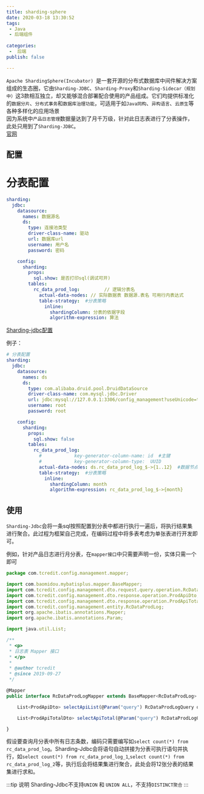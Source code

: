 ```yaml
---
title: sharding-sphere
date: 2020-03-18 13:30:52
tags:
 - Java
 - 后端组件
 
categories:
 -  后端
publish: false

---
```


`Apache ShardingSphere(Incubator) `是一套开源的分布式数据库中间件解决方案组成的生态圈，它由`Sharding-JDBC`、`Sharding-Proxy`和`Sharding-Sidecar（规划中）`这3款相互独立，却又能够混合部署配合使用的产品组成。它们均提供标准化的`数据分片`、`分布式事务`和`数据库治理功能`，可适用于如`Java同构`、`异构语言`、`云原生`等各种多样化的应用场景
<br>
因为系统中`产品日志管理`数据量达到了月千万级，针对此日志表进行了分表操作，此处只用到了`Sharding-JDBC`。
<br>
[官网](https://shardingsphere.apache.org/index_zh.html)

## 配置

# 分表配置

```yaml
sharding: 
  jdbc:
    datasource:
      names: 数据源名
      ds:
        type: 连接池类型
        driver-class-name: 驱动
        url: 数据库url
        username: 用户名
        password: 密码

    config:
      sharding:
        props:
          sql.show: 是否打印sql(调试可开)
        tables:
          rc_data_prod_log:         // 逻辑分表名
            actual-data-nodes: // 实际数据表 数据源.表名 可用行内表达式
            table-strategy:  #分表策略
              inline:
                shardingColumn: 分表的依据字段
                algorithm-expression: 算法
```

[Sharding-jdbc配置](https://shardingsphere.apache.org/document/current/cn/manual/sharding-jdbc/configuration/)

例子：
```yaml
# 分表配置
sharding: 
  jdbc:
    datasource:
      names: ds
      ds:
        type: com.alibaba.druid.pool.DruidDataSource
        driver-class-name: com.mysql.jdbc.Driver
        url: jdbc:mysql://127.0.0.1:3306/config_management?useUnicode=true&characterEncoding=utf8&useSSL=false
        username: root
        password: root

    config:
      sharding:
        props:
          sql.show: false
        tables:
          rc_data_prod_log:
            #            key-generator-column-name: id  #主键
            #            key-generator-column-type:  UUID
            actual-data-nodes: ds.rc_data_prod_log_$->{1..12}  #数据节点
            table-strategy:  #分表策略
              inline:
                shardingColumn: month
                algorithm-expression: rc_data_prod_log_$->{month}
```

## 使用

`Sharding-Jdbc`会将一条sql按照配置到分表中都进行执行一遍后，将执行结果集进行聚合。此过程为框架自己完成，在编码过程中将多表考虑为单张表进行开发即可。

例如，针对产品日志进行月分表，在`mapper接口`中只需要声明一份，实体只需一个即可
```js
package com.tcredit.config.management.mapper;

import com.baomidou.mybatisplus.mapper.BaseMapper;
import com.tcredit.config.management.dto.request.query.operation.RcDataProdLogQuery;
import com.tcredit.config.management.dto.response.operation.ProdApiDto;
import com.tcredit.config.management.dto.response.operation.ProdApiTotalDto;
import com.tcredit.config.management.entity.RcDataProdLog;
import org.apache.ibatis.annotations.Mapper;
import org.apache.ibatis.annotations.Param;

import java.util.List;

/**
 * <p>
 * 日志表 Mapper 接口
 * </p>
 *
 * @author tcredit
 * @since 2019-09-27
 */

@Mapper
public interface RcDataProdLogMapper extends BaseMapper<RcDataProdLog> {

    List<ProdApiDto> selectApiList(@Param("query") RcDataProdLogQuery query);

    List<ProdApiTotalDto> selectApiTotal(@Param("query") RcDataProdLogQuery query);

}

```

假设要查询月分表中所有日志条数，编码只需要编写如`select count(*) from rc_data_prod_log`。Sharding-Jdbc会将语句自动拼接为分表可执行语句并执行，如`select count(*) from rc_data_prod_log_1`,`select count(*) from rc_data_prod_log_2`等，执行后会将结果集进行聚合，此处会将12张分表的结果集进行求和。



:::tip 说明
Sharding-Jdbc不支持`UNION` 和 `UNION ALL`，不支持`DISTINCT聚合`
:::
